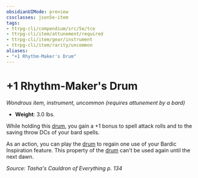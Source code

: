 ```yaml
---
obsidianUIMode: preview
cssclasses: json5e-item
tags:
- ttrpg-cli/compendium/src/5e/tce
- ttrpg-cli/item/attunement/required
- ttrpg-cli/item/gear/instrument
- ttrpg-cli/item/rarity/uncommon
aliases: 
- "+1 Rhythm-Maker's Drum"
---
```

# +1 Rhythm-Maker's Drum
*Wondrous item, instrument, uncommon (requires attunement by a bard)*  


- **Weight**: 3.0 lbs.

While holding this [drum](/3-Mechanics/CLI/Compendium/items/drum.md), you gain a +1 bonus to spell attack rolls and to the saving throw DCs of your bard spells.

As an action, you can play the [drum](/3-Mechanics/CLI/Compendium/items/drum.md) to regain one use of your Bardic Inspiration feature. This property of the [drum](/3-Mechanics/CLI/Compendium/items/drum.md) can't be used again until the next dawn.

*Source: Tasha's Cauldron of Everything p. 134*